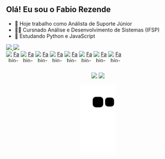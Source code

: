 ## Olá! Eu sou o Fabio Rezende

- 🔭 Hoje trabalho como Análista de Suporte Júnior
- 👨‍💻 Cursnado Análise e Desenvolvimento de Sistemas (IFSP)
- 🌱 Estudando Python e JavaScript

<div align="center" style="display: flex; align-items: center; flex-wrap: nowrap;">
  <a href="https://github.com/Rezende-Fabio">
  <img height="180em" src="https://github-readme-stats.vercel.app/api?username=Rezende-Fabio&show_icons=true&theme=dark&include_all_commits=true&count_private=true"/>
  <img height="180em" src="https://github-readme-stats.vercel.app/api/top-langs/?username=Rezende-Fabio&layout=compact&langs_count=7&theme=dark"/>
</div>
<div align="center" style="display: flex; align-items: center; flex-wrap: nowrap;"><br>
  <img align="center" alt="Fabio-Js" height="30" width="40" src="https://icongr.am/devicon/javascript-original.svg?size=128&color=currentColor">
  <img align="center" alt="Fabio-HTML" height="30" width="40" src="https://icongr.am/devicon/html5-original.svg?size=128&color=currentColor">
  <img align="center" alt="Fabio-CSS" height="30" width="40" src="https://icongr.am/devicon/css3-original.svg?size=128&color=currentColor">
  <img align="center" alt="Fabio-Python" height="30" width="40" src="https://icongr.am/devicon/python-original.svg?size=128&color=currentColor">
  <img align="center" alt="Fabio-Java" height="30" width="40" src="https://icongr.am/devicon/java-original-wordmark.svg?size=128&color=currentColor">
  <img align="center" alt="Fabio-Windows" height="30" width="40" src="https://icongr.am/devicon/windows8-original.svg?size=128&color=currentColor">
  <img align="center" alt="Fabio-MySQL" height="30" width="40" src="https://icongr.am/devicon/mysql-original-wordmark.svg?size=128&color=currentColor">
  <img aling="center" alt="Fabio-Django" height="30" width="40" src="https://icongr.am/devicon/django-original.svg?size=128&color=currentColor">
</div>
  
  ##
 
<div class="contacts" align="center"> 
  <a href = "mailto:rezendefabio337@gmail.com">
      <img src="https://img.shields.io/badge/-Gmail-%23333?style=for-the-badge&logo=gmail&logoColor=white" target="_blank"></a>
  <a href="https://www.linkedin.com/in/fabio-rezendee/" target="_blank">
      <img src="https://img.shields.io/badge/-LinkedIn-%230077B5?style=for-the-badge&logo=linkedin&logoColor=white" target="_blank"></a></center>
  
  ![Snake animation](https://github.com/Rezende-Fabio/Rezende-Fabio/blob/output/github-contribution-grid-snake.svg)
</div> 
  
